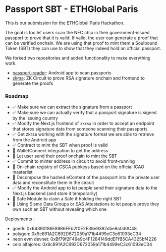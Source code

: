 # Passport SBT - ETHGlobal Paris

This is our submission for the ETHGlobal Paris Hackathon.

The goal is too let users scan the NFC chip in their government-issued passport to prove that
it is valid. If valid, the user can generate a proof that can be verified onchain. We are using
that proof to mint them a Soulbound Token (SBT) they can use to show that they indeed hold
an official passport.

We forked two repositories and added functionality to make everything work.

- [passport-reader](https://github.com/tananaev/passport-reader/tree/master): Android app to scan passports
- [zkrsa](https://github.com/dmpierre/zkrsa/tree/main): ZK Circuit to prove RSA signature onchain and frontend to generate the proofs

### Roadmap

- ✅ Make sure we can extract the signature from a passport
- ✅ Make sure we can actually verify that a passport signature is signed by the issuing country
- ✅ Modify the Next.js frontend of `zkrsa` in order to accept an endpoint that stores signature data from someone scanning their passports
- ✅ Get zkrsa working with the signature format we are able to retrieve from the Android app
- ✅ Contract to mint the SBT when proof is valid
- 🚧 WalletConnect integration to get the address
- 🚧 Let user send their proof onchain to mint the SBT
- ✅ Commit to minter address in circuit to avoid front-running
- 🚧 On-chain registry of CSCA pubkeys based on the official ICAO masterlist
- 🚧 Decompose the hashed eContent of the passport into the private user data and reconstitute them in the circuit
- ✅ Modify the Android app to let people send their signature data to the Next.js backend (and store it temporarily)
- 🚧 Safe Module to claim a Safe if holding the right SBT
- 🚧 Using Sismo Data Groups or EAS Attestations to let people prove they own such an SBT without revealing which one

Deployments :

- goerli: 0x64390f86E8986FEb2f0E2E38e9392d5eBa0d0C48
- polygon: 0x9c891A2C692D672059a171b4499eC3c61093eC34
- neon evm devnet: 0xBf79f2F49e9c4F1284149ddEFfB5CA4325bf4226
- celo alfajores: 0x9c891A2C692D672059a171b4499eC3c61093eC34
